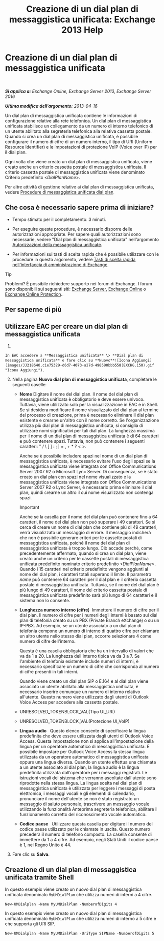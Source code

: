 ﻿---
title: 'Creazione di un dial plan di messaggistica unificata: Exchange 2013 Help'
TOCTitle: Creazione di un dial plan di messaggistica unificata
ms:assetid: 963ff2e1-515d-439a-953a-664174e5e283
ms:mtpsurl: https://technet.microsoft.com/it-it/library/Bb123819(v=EXCHG.150)
ms:contentKeyID: 50481241
ms.date: 05/22/2018
mtps_version: v=EXCHG.150
f1_keywords:
- Microsoft.Exchange.Management.SnapIn.Esm.Servers.UnifiedMessaging.CreateUMDialPlanWizardForm.CreateUMDialPlanWizardPage
ms.translationtype: MT
---

# Creazione di un dial plan di messaggistica unificata

 

_**Si applica a:** Exchange Online, Exchange Server 2013, Exchange Server 2016_

_**Ultima modifica dell'argomento:** 2013-04-16_

Un dial plan di messaggistica unificata contiene le informazioni di configurazione relative alla rete telefonica. Un dial plan di messaggistica unificata stabilisce un collegamento da un numero di interno telefonico di un utente abilitato alla segreteria telefonica alla relativa cassetta postale. Quando si crea un dial plan di messaggistica unificata, è possibile configurare il numero di cifre di un numero interno, il tipo di URI (Uniform Resource Identifier) e le impostazioni di protezione VoIP (Voice over IP) per il dial plan.

Ogni volta che viene creato un dial plan di messaggistica unificata, viene creato anche un criterio cassetta postale di messaggistica unificata. Il criterio cassetta postale di messaggistica unificata viene denominato Criterio predefinito \<*DialPlanName*\>.

Per altre attività di gestione relative ai dial plan di messaggistica unificata, vedere [Procedure di messaggistica unificata dial plan](um-dial-plan-procedures-exchange-2013-help.md).

## Che cosa è necessario sapere prima di iniziare?

  - Tempo stimato per il completamento: 3 minuti.

  - Per eseguire queste procedure, è necessario disporre delle autorizzazioni appropriate. Per sapere quali autorizzazioni sono necessarie, vedere "Dial plan di messaggistica unificata" nell'argomento [Autorizzazioni della messaggistica unificate](unified-messaging-permissions-exchange-2013-help.md).

  - Per informazioni sui tasti di scelta rapida che è possibile utilizzare con le procedure in questo argomento, vedere [Tasti di scelta rapida nell'interfaccia di amministrazione di Exchange](keyboard-shortcuts-in-the-exchange-admin-center-exchange-online-protection-help.md).


> [!TIP]
> Problemi? È possibile richiedere supporto nei forum di Exchange. I forum sono disponibili sui seguenti siti: <A href="https://go.microsoft.com/fwlink/p/?linkid=60612">Exchange Server</A>, <A href="https://go.microsoft.com/fwlink/p/?linkid=267542">Exchange Online</A> o <A href="https://go.microsoft.com/fwlink/p/?linkid=285351">Exchange Online Protection</A>..



## Per saperne di più

## Utilizzare EAC per creare un dial plan di messaggistica unificata

1.  
    
    In EAC accedere a **Messaggistica unificata** \> **Dial plan di messaggistica unificata** e fare clic su **Nuovo**![Icona Aggiungi](images/JJ218640.c1e75329-d6d7-4073-a27d-498590bbb558(EXCHG.150).gif "Icona Aggiungi").

2.  Nella pagina **Nuovo dial plan di messaggistica unificata**, completare le seguenti caselle:
    
      - **Nome** Digitare il nome del dial plan. Il nome del dial plan di messaggistica unificata è obbligatorio e deve essere univoco. Tuttavia, viene utilizzato solo per la visualizzazione in EAC e in Shell. Se si desidera modificare il nome visualizzato del dial plan al termine del processo di creazione, prima è necessario eliminare il dial plan esistente e crearne un'altro con il nome corretto. Se l'organizzazione utilizza più dial plan di messaggistica unificata, si consiglia di utilizzare nomi significativi per tali dial plan. La lunghezza massima per il nome di un dial plan di messaggistica unificata è di 64 caratteri e può contenere spazi. Tuttavia, non può contenere i seguenti caratteri: " / \\ \[ \] : ; | = , + \* ? \< \>.
        
        Anche se è possibile includere spazi nel nome di un dial plan di messaggistica unificata, è necessario evitare l'uso degli spazi se la messaggistica unificata viene integrata con Office Communications Server 2007 R2 o Microsoft Lync Server. Di conseguenza, se è stato creato un dial plan con spazi nel nome visualizzato e la messaggistica unificata viene integrata con Office Communications Server 2007 R2 o Lync Server, è necessario prima eliminare il dial plan, quindi crearne un altro il cui nome visualizzato non contenga spazi.
        

        > [!IMPORTANT]
        > Anche se la casella per il nome del dial plan può contenere fino a 64 caratteri, il nome del dial plan non può superare i 49 caratteri. Se si cerca di creare un nome di dial plan che contiene più di 49 caratteri, verrà visualizzato un messaggio di errore. Il messaggio indicherà che non è possibile generare criteri per le cassette postali di messaggistica unificata, poiché il nome del dial plan di messaggistica unificata è troppo lungo. Ciò accade perché, come precedentemente affermato, quando si crea un dial plan, viene creato anche un criterio per le cassette postali di messaggistica unificata predefinito nominato criterio predefinito <EM>&lt;DialPlanName&gt;</EM>. Quando i 15 caratteri nel criterio predefinito vengono aggiunti al nome del dial plan, i caratteri totali superano il limite. Il parametro <EM>name</EM> può contenere 64 caratteri per il dial plan e il criterio cassetta postale di messaggistica unificata. Tuttavia, se il nome del dial plan è più lungo di 49 caratteri, il nome del criterio cassetta postale di messaggistica unificata predefinito sarà più lungo di 64 caratteri e il sistema non lo consente.

    
      - **Lunghezza numero interno (cifre)**  Immettere il numero di cifre per il dial plan. Il numero di cifre per i numeri degli interni è basato sul dial plan di telefonia creato su un PBX (Private Branch eXchange) o su un IP-PBX. Ad esempio, se un utente associato a un dial plan di telefonia compone un numero di interno di quattro cifre per chiamare un altro utente nello stesso dial plan, occorre selezionare 4 come numero di cifre dell'interno.
        
        Questa è una casella obbligatoria che ha un intervallo di valori che va da 1 a 20. La lunghezza dell'interno tipica va da 3 a 7. Se l'ambiente di telefonia esistente include numeri di interni, è necessario specificare un numero di cifre che corrisponda al numero di cifre presenti in tali interni.
        
        Quando viene creato un dial plan SIP o E.164 e al dial plan viene associato un utente abilitato alla messaggistica unificata, è necessario inserire comunque un numero di interno relativo all'utente. Questo numero viene utilizzato dagli utenti di Outlook Voice Access per accedere alla cassetta postale.
    
      - UNRESOLVED\_TOKENBLOCK\_VAL(Tipo UI\_URI)
    
      - UNRESOLVED\_TOKENBLOCK\_VAL(Protezione UI\_VoIP)
    
      - **Lingua audio**   Questo elenco consente di specificare la lingua predefinita che deve essere utilizzata dagli utenti di Outlook Voice Access. Questa impostazione non si applica all'impostazione della lingua per un operatore automatico di messaggistica unificata. È possibile impostare per Outlook Voice Access la stessa lingua utilizzata da un operatore automatico di messaggistica unificata oppure una lingua diversa. Quando un utente effettua una chiamata a un utente associato al dial plan, la lingua audio è la lingua predefinita utilizzata dall'operatore per i messaggi registrati. Le istruzioni vocali del sistema che verranno ascoltate dall'utente sono riprodotte nella stessa lingua. La lingua scelta nel dial plan di messaggistica unificata è utilizzata per leggere i messaggi di posta elettronica, i messaggi vocali e gli elementi di calendario, pronunciare il nome dell'utente se non è stato registrato un messaggio di saluto personale, trascrivere un messaggio vocale utilizzando la funzionalità Anteprima segreteria telefonica, abilitare il funzionamento corretto del riconoscimento vocale automatico.
    
      - **Codice paese**   Utilizzare questa casella per digitare il numero del codice paese utilizzato per le chiamate in uscita. Questo numero precederà il numero di telefono composto. La casella consente di immettere da 1 a 4 cifre. Ad esempio, negli Stati Uniti il codice paese è 1, nel Regno Unito è 44.

3.  Fare clic su **Salva**.

## Creazione di un dial plan di messaggistica unificata tramite Shell

In questo esempio viene creato un nuovo dial plan di messaggistica unificata denominato `MyUMDialPlan` che utilizza numeri di interni a 4 cifre.

    New-UMDialplan -Name MyUMDialPlan -NumberofDigits 4

In questo esempio viene creato un nuovo dial plan di messaggistica unificata denominato `MyUMDialPlan` che utilizza numeri di interno a 5 cifre e che supporta gli URI SIP.

    New-UMDialplan -Name MyUMDialPlan -UriType SIPName -NumberofDigits 5

